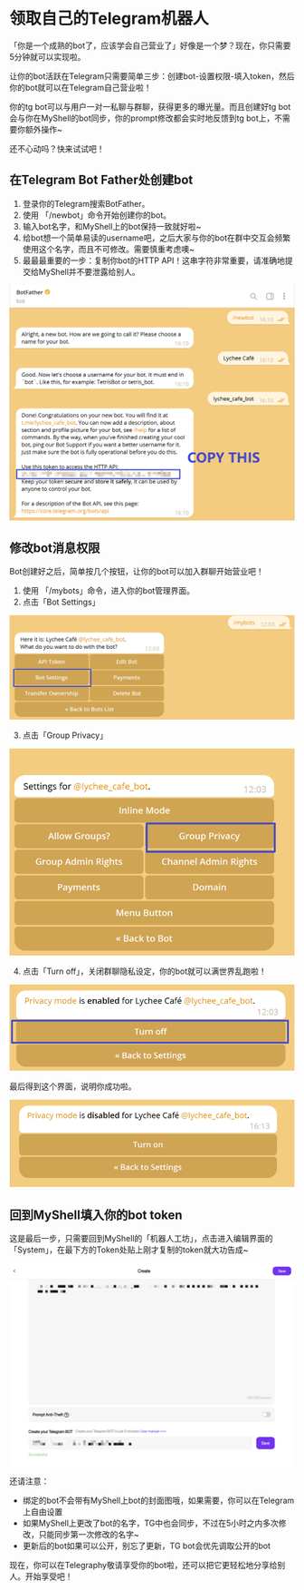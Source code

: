 # 领取自己的Telegram机器人

「你是一个成熟的bot了，应该学会自己营业了」好像是一个梦？现在，你只需要5分钟就可以实现啦。

让你的bot活跃在Telegram只需要简单三步：创建bot-设置权限-填入token，然后你的bot就可以在Telegram自己营业啦！

你的tg bot可以与用户一对一私聊与群聊，获得更多的曝光量。而且创建好tg bot会与你在MyShell的bot同步，你的prompt修改都会实时地反馈到tg bot上，不需要你额外操作\~

还不心动吗？快来试试吧！

## 在Telegram Bot Father处创建bot

1. 登录你的Telegram搜索BotFather。
2. 使用 「/newbot」命令开始创建你的bot。
3. 输入bot名字，和MyShell上的bot保持一致就好啦\~
4. 给bot想一个简单易读的username吧，之后大家与你的bot在群中交互会频繁使用这个名字，而且不可修改。需要慎重考虑噢\~
5. 最最最重要的一步：复制你bot的HTTP API！这串字符非常重要，请准确地提交给MyShell并不要泄露给别人。&#x20;

![](<../.gitbook/assets/image (4).png>)

## 修改bot消息权限

Bot创建好之后，简单按几个按钮，让你的bot可以加入群聊开始营业吧！

1. 使用 「/mybots」命令，进入你的bot管理界面。
2. 点击「Bot Settings」

![](../.gitbook/assets/image.png)

3. 点击「Group Privacy」

![](<../.gitbook/assets/image (3).png>)

4. 点击「Turn off」，关闭群聊隐私设定，你的bot就可以满世界乱跑啦！

![](<../.gitbook/assets/image (2).png>)

最后得到这个界面，说明你成功啦。

![](<../.gitbook/assets/image (1).png>)

## 回到MyShell填入你的bot token

这是最后一步，只需要回到MyShell的「机器人工坊」，点击进入编辑界面的「System」，在最下方的Token处贴上刚才复制的token就大功告成\~

![](<../.gitbook/assets/image (5).png>)

还请注意：

* 绑定的bot不会带有MyShell上bot的封面图哦，如果需要，你可以在Telegram上自由设置
* 如果MyShell上更改了bot的名字，TG中也会同步，不过在5小时之内多次修改，只能同步第一次修改的名字\~
* 更新后的bot如果可以公开，别忘了更新，TG bot会优先调取公开的bot

现在，你可以在Telegraphy敬请享受你的bot啦，还可以把它更轻松地分享给别人。开始享受吧！
